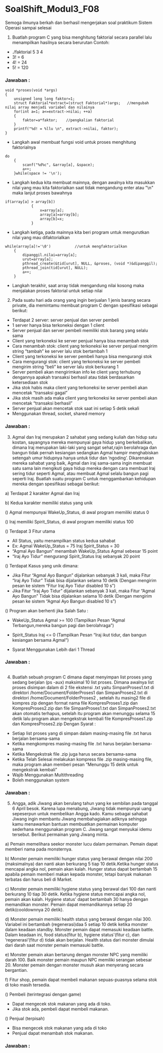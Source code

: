 # SoalShift_Modul3_F08
Semoga ilmunya berkah dan berhasil mengerjakan soal praktikum Sistem Operasi sampai selesai

1. Buatlah program C yang bisa menghitung faktorial secara parallel lalu menampilkan hasilnya secara berurutan
Contoh:
-  ./faktorial 5 3 4
-  3! = 6
-  4! = 24
-  5! = 120

<h3>Jawaban :</h3>

```
void *proses(void *args)
{
	unsigned long long faktor=1;
	struct Faktorial*extract=(struct Faktorial*)args;	//mengubah nilai array menjadi variabel dan nilainya 
	for(int a=1; a<=extract->nilai; ++a)
	{
		faktor=a*faktor;	//pengkalian faktorial
	}
	printf("%d! = %llu \n", extract->nilai, faktor);
}
```
- Langkah awal membuat fungsi void untuk proses menghitung faktorialnya

```
do
	{
		scanf("%d%c", &array[a], &space);
		a++;
	}while(space != '\n');
```
- Langkah kedua kita membuat mainnya, dengan awalnya kita masukkan nilai yang mau kita faktorialkan saat tidak mengandung enter atau "\n" maka lanjut proses bawahnya

```
if(array[a] > array[b])
			{
				x=array[a];
				array[a]=array[b];
				array[b]=x;
			}
```
- Langkah ketiga, pada mainnya kita beri program untuk mengurutkan nilai yang mau difaktorialkan

```
while(array[a]!='\0')			//untuk mengfaktorialkan
	{
		dipanggil.nilai=array[a];
		urut=array[a];
		pthread_create(&tid[urut], NULL, &proses, (void *)&dipanggil);
		pthread_join(tid[urut], NULL);
		a++;
	}
```
- Langkah terakhir, saat array tidak mengandung nilai kosong maka menjalakan proses faktorial untuk setiap nilai

2. Pada suatu hari ada orang yang ingin berjualan 1 jenis barang secara private, dia memintamu membuat program C dengan spesifikasi sebagai berikut:
- Terdapat 2 server: server penjual dan server pembeli
- 1 server hanya bisa terkoneksi dengan 1 client
- Server penjual dan server pembeli memiliki stok barang yang selalu sama
- Client yang terkoneksi ke server penjual hanya bisa menambah stok
- Cara menambah stok: client yang terkoneksi ke server penjual mengirim string “tambah” ke server lalu stok bertambah 1
- Client yang terkoneksi ke server pembeli hanya bisa mengurangi stok
- Cara mengurangi stok: client yang terkoneksi ke server pembeli mengirim string “beli” ke server lalu stok berkurang 1
- Server pembeli akan mengirimkan info ke client yang terhubung dengannya apakah transaksi berhasil atau tidak berdasarkan ketersediaan stok
- Jika stok habis maka client yang terkoneksi ke server pembeli akan mencetak “transaksi gagal”
- Jika stok masih ada maka client yang terkoneksi ke server pembeli akan mencetak “transaksi berhasil”
- Server penjual akan mencetak stok saat ini setiap 5 detik sekali
- Menggunakan thread, socket, shared memory

<h3>Jawaban :</h3>
	
3. Agmal dan Iraj merupakan 2 sahabat yang sedang kuliah dan hidup satu kostan, sayangnya mereka mempunyai gaya hidup yang berkebalikan, dimana Iraj merupakan laki-laki yang sangat sehat,rajin berolahraga dan bangun tidak pernah kesiangan sedangkan Agmal hampir menghabiskan setengah umur hidupnya hanya untuk tidur dan ‘ngoding’. Dikarenakan mereka sahabat yang baik, Agmal dan iraj sama-sama ingin membuat satu sama lain mengikuti gaya hidup mereka dengan cara membuat Iraj sering tidur seperti Agmal, atau membuat Agmal selalu bangun pagi seperti Iraj. Buatlah suatu program C untuk menggambarkan kehidupan mereka dengan spesifikasi sebagai berikut:

a)  Terdapat 2 karakter Agmal dan Iraj

b)  Kedua karakter memiliki status yang unik

()  Agmal mempunyai WakeUp_Status, di awal program memiliki status 0

()  Iraj memiliki Spirit_Status, di awal program memiliki status 100

()  Terdapat 3 Fitur utama
-	All Status, yaitu menampilkan status kedua sahabat
-	Ex: Agmal WakeUp_Status = 75 
      	Iraj Spirit_Status = 30
-	“Agmal Ayo Bangun” menambah WakeUp_Status Agmal sebesar 15 point
-	“Iraj Ayo Tidur” mengurangi Spirit_Status Iraj sebanyak 20 point

()  Terdapat Kasus yang unik dimana:
-	Jika Fitur “Agmal Ayo Bangun” dijalankan sebanyak 3 kali, maka Fitur “Iraj Ayo Tidur” Tidak bisa dijalankan selama 10 detik (Dengan mengirim pesan ke sistem “Fitur Iraj Ayo Tidur disabled 10 s”)
-	Jika Fitur  “Iraj Ayo Tidur” dijalankan sebanyak 3 kali, maka Fitur “Agmal Ayo Bangun” Tidak bisa dijalankan selama 10 detik (Dengan mengirim pesan ke sistem “Agmal Ayo Bangun disabled 10 s”)

()  Program akan berhenti jika Salah Satu :
-	WakeUp_Status Agmal >= 100 (Tampilkan Pesan “Agmal Terbangun,mereka bangun pagi dan berolahraga”)
-	Spirit_Status Iraj <= 0 (Tampilkan Pesan “Iraj ikut tidur, dan bangun kesiangan bersama Agmal”)

-	Syarat Menggunakan Lebih dari 1 Thread

<h3>Jawaban :</h3>

```
```

4. Buatlah sebuah program C dimana dapat menyimpan list proses yang sedang berjalan (ps -aux) maksimal 10 list proses. Dimana awalnya list proses disimpan dalam di 2 file ekstensi .txt yaitu  SimpanProses1.txt di direktori /home/Document/FolderProses1 dan SimpanProses2.txt di direktori /home/Document/FolderProses2 , setelah itu masing2 file di  kompres zip dengan format nama file KompresProses1.zip dan KompresProses2.zip dan file SimpanProses1.txt dan SimpanProses2.txt akan otomatis terhapus, setelah itu program akan menunggu selama 15 detik lalu program akan mengekstrak kembali file KompresProses1.zip dan KompresProses2.zip 
Dengan Syarat : 
- Setiap list proses yang di simpan dalam masing-masing file .txt harus berjalan bersama-sama
- Ketika mengkompres masing-masing file .txt harus berjalan bersama-sama
- Ketika Mengekstrak file .zip juga harus secara bersama-sama
- Ketika Telah Selesai melakukan kompress file .zip masing-masing file, maka program akan memberi pesan “Menunggu 15 detik untuk mengekstrak kembali”
- Wajib Menggunakan Multithreading
- Boleh menggunakan system

<h3>Jawaban :</h3>

5. Angga, adik Jiwang akan berulang tahun yang ke sembilan pada tanggal 6 April besok. Karena lupa menabung, Jiwang tidak mempunyai uang sepeserpun untuk membelikan Angga kado. Kamu sebagai sahabat Jiwang ingin membantu Jiwang membahagiakan adiknya sehingga kamu menawarkan bantuan membuatkan permainan komputer sederhana menggunakan program C. Jiwang sangat menyukai idemu tersebut. Berikut permainan yang Jiwang minta.

a)	Pemain memelihara seekor monster lucu dalam permainan. Pemain dapat  memberi nama pada monsternya.

b)	Monster pemain memiliki hunger status yang berawal dengan nilai 200 (maksimalnya) dan nanti akan berkurang 5 tiap 10 detik.Ketika hunger status mencapai angka nol, pemain akan kalah. Hunger status dapat bertambah 15 apabila pemain memberi makan kepada monster, tetapi banyak makanan terbatas dan harus beli di Market.

c)	Monster pemain memiliki hygiene status yang berawal dari 100 dan nanti berkurang 10 tiap 30 detik. Ketika hygiene status mencapai angka nol, pemain akan kalah. Hygiene status' dapat bertambah 30 hanya dengan memandikan monster. Pemain dapat memandikannya setiap 20 detik(cooldownnya 20 detik).

d)	Monster pemain memiliki health status yang berawal dengan nilai 300. Variabel ini bertambah (regenerasi)daa 5 setiap 10 detik ketika monster dalam keadaan standby.
Monster pemain dapat memasuki keadaan battle. Dalam keadaan ini, food status(fitur b), hygiene status'(fitur c), dan ‘regenerasi’(fitur d) tidak akan berjalan. Health status dari monster dimulai dari darah saat monster pemain memasuki battle.

e)	Monster pemain akan bertarung dengan monster NPC yang memiliki darah 100. Baik monster pemain maupun NPC memiliki serangan sebesar 20. Monster pemain dengan monster musuh akan menyerang secara bergantian.

f)	Fitur shop, pemain dapat membeli makanan sepuas-puasnya selama stok di toko masih tersedia.

()  Pembeli (terintegrasi dengan game)
-	Dapat mengecek stok makanan yang ada di toko.
-	Jika stok ada, pembeli dapat membeli makanan.

()  Penjual (terpisah)
-	Bisa mengecek stok makanan yang ada di toko
-	Penjual dapat menambah stok makanan.

<h3>Jawaban :</h3>
